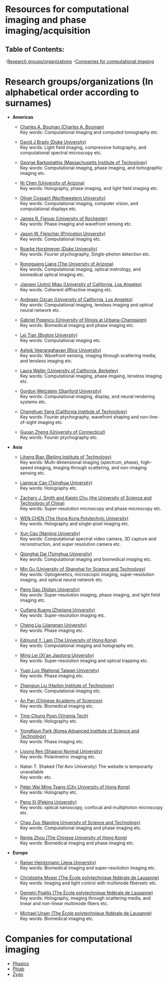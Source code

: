 # Resources for computational imaging and phase imaging/acquisition

## Table of Contents:
-[Research groups/organizations](#groups)
-[Companies for computational imaging](#companies)

<a name="groups"></a>
# Research groups/organizations (In alphabetical order according to surnames)
    
- **Americas**
    - [Charles A. Bouman (Charles A. Bouman)](https://engineering.purdue.edu/~bouman/)  
    Key words: Computational Imaging and computed tomography etc.
    
    - [David J Brady (Duke University)](https://disp.duke.edu/)  
    Key words: Light field imaging, compressive holography, and computational spectral microscopy etc.
    
    - [George Barbastathis (Massachusetts Institute of Technology)](http://optics.mit.edu/)  
    Key words: Computational imaging, phase imaging, and tomographic imaging etc.
    
    - [Ni Chen (University of Arizona)](http://intelligentoptics.org/)  
    Key words: Holography, phase imaging, and light field imaging etc.
    
    - [Oliver Cossairt (Northwestern University)](https://compphotolab.northwestern.edu/)  
    Key words: Computational imaging, computer vision, and computational displays etc.
    
    - [James R. Fienup (University of Rochester)](https://labsites.rochester.edu/fienup/)  
    Key words: Phase imaging and wavefront sensing etc.
    
    - [Jason W. Fleischer (Princeton University)](https://www.princeton.edu/~jasonf/)  
    Key words: Computational imaging etc.
    
    - [Roarke Horstmeyer (Duke University)](http://horstmeyer.pratt.duke.edu/)  
    Key words: Fourier ptychography, Single-photon detection etc.
    
    - [Rongguang Liang (The University of Arizona)](https://wp.optics.arizona.edu/ualiangaol/)  
    Key words: Computational imaging, optical metrology, and biomedical optical imaging etc.
    
    - [Jianwei (John) Miao (University of California, Los Angeles)](https://www.physics.ucla.edu/research/imaging/)  
    Key words: Coherent diffractive imaging etc.
    
    - [Aydogan Ozcan (University of California, Los Angeles)](https://research.seas.ucla.edu/ozcan/)  
    Key words: Computational imaging, lensless imaging and optical neural network etc.
    
    - [Gabriel Popescu (University of Illinois at Urbana-Champaign)](https://light.ece.illinois.edu/)  
    Key words: Biomedical imaging and phase imaging etc.
    
    - [Lei Tian (Boston University)](https://sites.bu.edu/tianlab/)  
    Key words: Computational imaging etc.
    
    - [Ashok Veeraraghavan (Rice University)](https://www.computationalimaging.org/)  
    Key words: Wavefront sensing, imaging through scattering media, and lensless imaging etc.
    
    - [Laura Waller (University of California, Berkeley)](https://www.laurawaller.com/)  
    Key words: Computational imaging, phase imgaing, lensless imaging etc.
    
    - [Gordon Wetzstein (Stanford University)](https://www.computationalimaging.org/)  
    Key words: Computational imaging, display, and neural rendering systems etc.
    
    - [Changhuei Yang (California Institute of Technology)](https://biophot.caltech.edu/)  
    Key words: Fourier ptychography, wavefront shaping and non-line-of-sight imaging etc.
    
    - [Guoan Zheng (University of Connecticut)](https://smartimaging.uconn.edu/)  
    Key words: Fourier ptychography etc.
    
- **Asia**
    - [Liheng Bian (Beijing Institute of Technology)](https://bianlab.github.io/)  
    Key words: Multi-dimensional imaging (spectrum, phase), high-speed imaging, imaging through scattering, and non-imaging sensing etc.
    
    - [Liangcai Cao (Tsinghua University)](http://www.holoddd.com/)  
    Key words: Holography etc.
    
    - [Zachary J. Smith and Kaiqin Chu (the University of Science and Technology of China)](http://staff.ustc.edu.cn/)  
    Key words: Super-resolution microscopy and phase microscopy etc.
    
    - [WEN CHEN (The Hong Kong Polytechnic University)](https://www.eie.polyu.edu.hk/~wenchen/)  
    Key words: Holography and single-pixel imaging etc.
    
    - [Xun Cao (Nanjing University)](https://cite.nju.edu.cn/)  
    Key words: Computational spectral video camera, 3D capture and reconstruction, and super resolution camera etc.
    
    - [Qionghai Dai (Tsinghua University)](http://media.au.tsinghua.edu.cn/)  
    Key words: Computational imaging and biomedical imaging etc.
    
    - [Min Gu (University of Shanghai for Science and Technology)](http://cain.usst.edu.cn/)  
    Key words: Optogenetics, microscopic imaging, super-resolution imaging, and optical neural network etc.
    
    - [Peng Gao (Xidian University)](https://faculty.xidian.edu.cn/GP3/zh_CN/index.htm)  
    Key words: Super-resolution imaging, phase imaging, and light field imaging etc.
    
    - [Cuifang Kuang (Zhejiang University)](https://person.zju.edu.cn/cfkuang#0)  
    Key words:  Super-resolution imaging etc.
    
    - [Cheng Liu (Jiangnan University)](http://science.jiangnan.edu.cn/content_js.jsp?urltype=news.NewsContentUrl&wbtreeid=1034&wbnewsid=5799)  
    Key words:  Phase imaging etc.
    
    - [Edmund Y. Lam (The University of Hong Kong)](https://www.eee.hku.hk/~elam/)  
    Key words:  Computational imaging and holography etc.  
    
    - [Ming Lei (Xi'an Jiaotong University)](http://www.opticaltweezers.net/)  
    Key words: Super-resolution imaging and optical trapping etc.  
    
    - [Yuan Luo (National Taiwan University)](https://optics.mc.ntu.edu.tw/)  
    Key words: Phase imaging etc.
    
    - [Zhengjun Liu (Harbin Institute of Technology)](http://homepage.hit.edu.cn/liuzhengjun)  
    Key words:  Computational imaging etc.
    
    - [An Pan (Chinese Academy of Sciences)](https://www.sites.google.com/site/dranpanblog/)  
    Key words:  Biomedical imaging etc.
    
    - [Ting-Chung Poon (Virginia Tech)](https://sites.google.com/vt.edu/oshandholographiclab/home/)  
    Key words: Holography etc.
    
    - [YongKeun Park (Korea Advanced Institute of Science and Technology)](https://bmokaist.wordpress.com/)  
    Key words: Phase imaging etc.
    
    - [Liyong Ren (Shaanxi Normal University)](http://aoi.snnu.edu.cn/)  
    Key words: Polarimetric imaging etc.
    
    - Natan T. Shaked (Tel Aviv University) The website is temporarily unavailable  
    Key words:  etc.
    
    - [Peter Wai Ming Tsang (City University of Hong Kong)](https://scholars.cityu.edu.hk/en/persons/wai-ming-peter-tsang(892d3f89-71e1-4348-9bd0-c27f242c0d00).html)  
    Key words: Holography etc.
    
    - [Peng Xi (Peking University)](https://www.xipenglab.com/)  
    Key words: optical nanoscopy, confocal and multiphoton microscopy etc.
    
    - [Chao Zuo (Nanjing University of Science and Technology‍)](https://www.scilaboratory.com/)  
    Key words: Computational imaging and phase imaging etc.
    
    - [Renjie Zhou (The Chinese University of Hong Kong)](https://www.renjiezhou.com/)  
    Key words: Biomedical imaging and phase imaging etc.
    
- **Europe**
    - [Rainer Heintzmann (Jena University)](https://sites.google.com/site/nanoimagingproject/)  
    Key words:  Biomedical imaging and super-resolution imaging etc.
    
    - [Christophe Moser (The École polytechnique fédérale de Lausanne)](https://www.epfl.ch/labs/lapd/)  
    Key words:  Imaging and light control with multimode fibersetc etc.
    
    - [Demetri Psaltis (The École polytechnique fédérale de Lausanne)](https://www.epfl.ch/labs/lo/)  
    Key words: Holography, imaging through scattering media, and linear and non-linear multimode fibers etc.
    
    - [Michael Unser (The École polytechnique fédérale de Lausanne)](http://bigwww.epfl.ch/)  
    Key words: Biomedical imaging etc.

<a name="companies"></a>
# Companies for computational imaging
    
- [Phasics](https://www.phasics.com/)
- [Phiab](https://phiab.com/)  
- [Zygo](https://www.zygo.com/)
    
